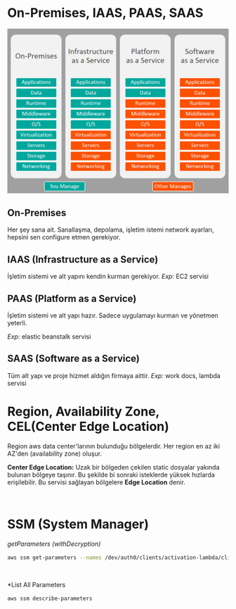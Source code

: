 # On-Premises, IAAS, PAAS, SAAS


![image info](images/cloud/iaas-paas-saas-comparison.jpg)

## On-Premises

Her şey sana ait. Sanallaşma, depolama, işletim istemi network ayarları, hepsini sen configure etmen gerekiyor.

## IAAS (Infrastructure as a Service) 
İşletim sistemi ve alt yapını kendin kurman gerekiyor. 
*Exp:* EC2 servisi 

## PAAS (Platform as a Service)

İşletim sistemi ve alt yapı hazır. Sadece uygulamayı kurman ve yönetmen yeterli.

*Exp:* elastic beanstalk servisi

## SAAS (Software as a Service)

Tüm alt yapı ve proje hizmet aldığın firmaya aittir.
*Exp:* work docs, lambda servisi 



# Region, Availability Zone, CEL(Center Edge Location)

Region aws data center'larının bulunduğu bölgelerdir. 
Her region en az iki AZ'den (availability zone) oluşur.

**Center Edge Location:** Uzak bir bölgeden çekilen static dosyalar yakında bulunan bölgeye taşınır. Bu şekilde bi sonraki isteklerde yüksek hızlarda erişilebilir. Bu servisi sağlayan bölgelere **Edge Location** denir.

<br> 

# SSM (System Manager)


*getParameters (withDecryption)*
```bash
aws ssm get-parameters --names /dev/auth0/clients/activation-lambda/clientId --with-decryption
```
<br> 

*List All Parameters 
```bash
aws ssm describe-parameters
```